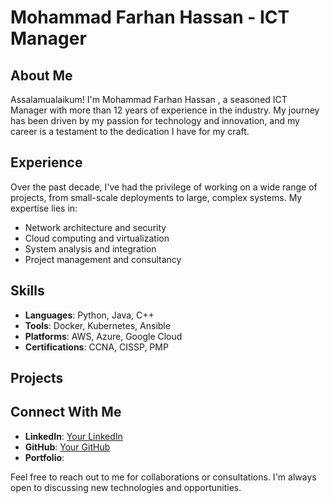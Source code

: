 # Mohammad Farhan Hassan - ICT Manager

## About Me

Assalamualaikum! I'm Mohammad Farhan Hassan , a seasoned ICT Manager with more than 12 years of experience in the industry. My journey has been driven by my passion for technology and innovation, and my career is a testament to the dedication I have for my craft.

## Experience

Over the past decade, I've had the privilege of working on a wide range of projects, from small-scale deployments to large, complex systems. My expertise lies in:

- Network architecture and security
- Cloud computing and virtualization
- System analysis and integration
- Project management and consultancy

## Skills

- **Languages**: Python, Java, C++
- **Tools**: Docker, Kubernetes, Ansible
- **Platforms**: AWS, Azure, Google Cloud
- **Certifications**: CCNA, CISSP, PMP

## Projects

## Connect With Me

- **LinkedIn**: [Your LinkedIn](https://coding-boot-camp.github.io/full-stack/github/professional-readme-guide/)
- **GitHub**: [Your GitHub](https://medium.com/@kc_clintone/the-ultimate-guide-to-writing-a-great-readme-md-for-your-project-3d49c2023357)
- **Portfolio**: 

Feel free to reach out to me for collaborations or consultations. I'm always open to discussing new technologies and opportunities.
